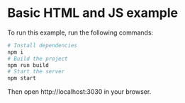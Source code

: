 # Basic HTML and JS example

To run this example, run the following commands:

```bash
# Install dependencies
npm i
# Build the project
npm run build
# Start the server
npm start
```

Then open http://localhost:3030 in your browser.